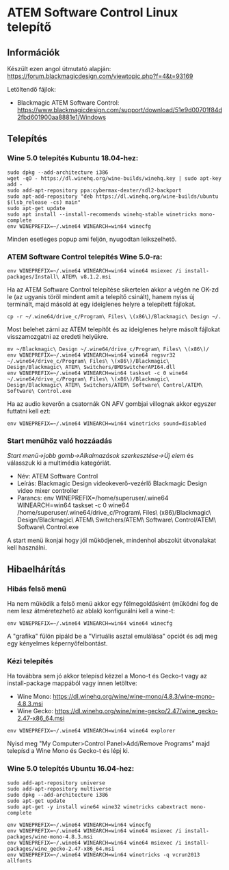# ATEM Software Control Linux telepítő

## Információk

Készült ezen angol útmutató alapján: https://forum.blackmagicdesign.com/viewtopic.php?f=4&t=93169

Letöltendő fájlok:
- Blackmagic ATEM Software Control: https://www.blackmagicdesign.com/support/download/51e9d00701f84d2fbd601900aa8881e1/Windows

## Telepítés

### Wine 5.0 telepítés Kubuntu 18.04-hez:

```
sudo dpkg --add-architecture i386
wget -qO - https://dl.winehq.org/wine-builds/winehq.key | sudo apt-key add -
sudo add-apt-repository ppa:cybermax-dexter/sdl2-backport
sudo apt-add-repository "deb https://dl.winehq.org/wine-builds/ubuntu $(lsb_release -cs) main"
sudo apt-get update
sudo apt install --install-recommends winehq-stable winetricks mono-complete
env WINEPREFIX=~/.wine64 WINEARCH=win64 winecfg
```

Minden esetleges popup ami feljön, nyugodtan leikszelhető.

### ATEM Software Control telepítés Wine 5.0-ra:

```
env WINEPREFIX=~/.wine64 WINEARCH=win64 wine64 msiexec /i install-packages/Install\ ATEM\ v8.1.2.msi 
```

Ha az ATEM Software Control telepítése sikertelen akkor a végén ne OK-zd le (az ugyanis töröl mindent amit a telepítő csinált), hanem nyiss új terminált, majd másold át egy ideiglenes helyre a telepített fájlokat.

```
cp -r ~/.wine64/drive_c/Program\ Files\ \(x86\)/Blackmagic\ Design ~/.
```

Most belehet zárni az ATEM telepítőt és az ideiglenes helyre másolt fájlokat visszamozgatni az eredeti helyükre.

```
mv ~/Blackmagic\ Design ~/.wine64/drive_c/Program\ Files\ \(x86\)/
env WINEPREFIX=~/.wine64 WINEARCH=win64 wine64 regsvr32 ~/.wine64/drive_c/Program\ Files\ \(x86\)/Blackmagic\ Design/Blackmagic\ ATEM\ Switchers/BMDSwitcherAPI64.dll
env WINEPREFIX=~/.wine64 WINEARCH=win64 taskset -c 0 wine64 ~/.wine64/drive_c/Program\ Files\ \(x86\)/Blackmagic\ Design/Blackmagic\ ATEM\ Switchers/ATEM\ Software\ Control/ATEM\ Software\ Control.exe
```

Ha az audio keverőn a csatornák ON AFV gombjai villognak akkor egyszer futtatni kell ezt:

```
env WINEPREFIX=~/.wine64 WINEARCH=win64 winetricks sound=disabled
```

### Start menühöz való hozzáadás

_Start menü->jobb gomb->Alkalmazások szerkesztése->Új elem_ és válasszuk ki a multimédia kategóriát.

- Név: ATEM Software Control
- Leírás: Blackmagic Design videokeverő-vezérlő Blackmagic Design video mixer controller
- Parancs: env WINEPREFIX=/home/superuser/.wine64 WINEARCH=win64 taskset -c 0 wine64 /home/superuser/.wine64/drive_c/Program\ Files\ \(x86\)/Blackmagic\ Design/Blackmagic\ ATEM\ Switchers/ATEM\ Software\ Control/ATEM\ Software\ Control.exe

A start menü ikonjai hogy jól működjenek, mindenhol abszolút útvonalakat kell használni.

## Hibaelhárítás

### Hibás felső menü

Ha nem működik a felső menü akkor egy félmegoldásként (működni fog de nem lesz átméretezhető az ablak) konfigurálni kell a wine-t:
```
env WINEPREFIX=~/.wine64 WINEARCH=win64 wine64 winecfg
```

A "grafika" fülön pipáld be a "Virtuális asztal emulálása" opciót és adj meg egy kényelmes képernyőfelbontást.

### Kézi telepítés

Ha továbbra sem jó akkor telepísd kézzel a Mono-t és Gecko-t vagy az install-package mappából vagy innen letöltve:
- Wine Mono: https://dl.winehq.org/wine/wine-mono/4.8.3/wine-mono-4.8.3.msi
- Wine Gecko: https://dl.winehq.org/wine/wine-gecko/2.47/wine_gecko-2.47-x86_64.msi

```
env WINEPREFIX=~/.wine64 WINEARCH=win64 wine64 explorer
```

Nyisd meg "My Computer>Control Panel>Add/Remove Programs" majd telepísd a Wine Mono és Gecko-t és lépj ki.

### Wine 5.0 telepítés Ubuntu 16.04-hez:

```
sudo add-apt-repository universe
sudo add-apt-repository multiverse
sudo dpkg --add-architecture i386
sudo apt-get update
sudo apt-get -y install wine64 wine32 winetricks cabextract mono-complete

env WINEPREFIX=~/.wine64 WINEARCH=win64 winecfg
env WINEPREFIX=~/.wine64 WINEARCH=win64 wine64 msiexec /i install-packages/wine-mono-4.8.3.msi
env WINEPREFIX=~/.wine64 WINEARCH=win64 wine64 msiexec /i install-packages/wine_gecko-2.47-x86_64.msi
env WINEPREFIX=~/.wine64 WINEARCH=win64 winetricks -q vcrun2013 allfonts
```
